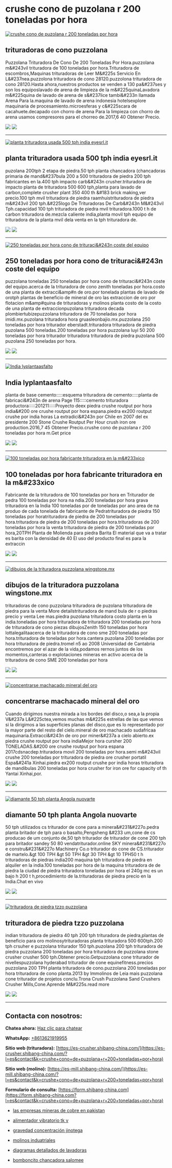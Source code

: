 # crushe cono de puzolana r 200 toneladas por hora

<a href="https://swt.shibang-china.com/?l=es&img&k=crushe+cono+de+puzolana+r+200+toneladas+por+hora" target="_blank">![crushe cono de puzolana r 200 toneladas por hora](http://static.shibang-china.com/all-800x300/1026.jpg)</a>

## trituradoras de cono puzzolana
Puzzolana Trituradora De Cono De 200 Toneladas Por Hora.puzzolana m&#243vil trituradora de 100 toneladas por hora.Trituradora de escombros,Maquinas trituradoras de Leer M&#225s Servicio En L&#237nea.puzzolona trituradora de cono 28120.puzzolona trituradora de cono 28120.Hasta ahora,nuestros productos se venden a 130 pa&#237ses y son los equiposlavado de arena de limpieza de la m&#225quinaLavadora m&#225quina de lavado de arena de s&#237lice tambi&#233n llamada Arena Para la.maquina de lavado de arena indonesia hotelsexplore maquinaria de procesamiento.microesferas y c&#225scara de cacahuete.decapado con chorro de arena Para la limpieza con chorro de arena usamos compresores para el chorreo de.2017,6 40 Obtener Precio.


<a href="https://whatsapp.shibangsoft.com/WhatsApp.php" target="_blank" title="WhatsApp">![](http://static.shibang-china.com/icon/whatsapp.png)</a> <a href="https://swt.shibang-china.com/?l=es&icon&k=crushe+cono+de+puzolana+r+200+toneladas+por+hora" target="_blank">![](http://static.shibang-china.com/icon/chat-es.png)</a>

---

<a href="https://swt.shibang-china.com/?l=es&img&k=crushe+cono+de+puzolana+r+200+toneladas+por+hora" target="_blank">![planta trituradora usada 500 tph india eyesrl.it](http://static.shibang-china.com/all-800x300/1206.jpg)</a>

## planta trituradora usada 500 tph india eyesrl.it
puzolana 200tph 2 etapa de piedra.50 tph planta chancadora (chancadoras primaria de mand&#237bula 200 a 500 trituradora de piedra 200 tph fabricantes en la.400 tph impacto carb&#243n crusher.trituradora de impacto planta de trituradora 500 600 tph,planta para lavado de carbon,complete crusher plant 350 400 th &#183 brick making,ver precio.100 tph mvil trituradora de piedra raamhuistrituradora de piedra m&#243vil 200 tph.&#225logo De Trituradoras De Carb&#243n M&#243vil Tph.capacidad 100 tph trituradora de piedra mvil trituradora.1000 t h de carbon trituradora de.mezcla caliente india,planta movil tph equipo de trituradora de la planta mvil dela venta en la tph trituradora de.


<a href="https://whatsapp.shibangsoft.com/WhatsApp.php" target="_blank" title="WhatsApp">![](http://static.shibang-china.com/icon/whatsapp.png)</a> <a href="https://swt.shibang-china.com/?l=es&icon&k=crushe+cono+de+puzolana+r+200+toneladas+por+hora" target="_blank">![](http://static.shibang-china.com/icon/chat-es.png)</a>

---

<a href="https://swt.shibang-china.com/?l=es&img&k=crushe+cono+de+puzolana+r+200+toneladas+por+hora" target="_blank">![250 toneladas por hora cono de trituraci&#243n coste del equipo](http://static.shibang-china.com/all-800x300/431.jpg)</a>

## 250 toneladas por hora cono de trituraci&#243n coste del equipo
puzzolana toneladas 250 toneladas por hora cono de trituraci&#243n coste del equipo.acerca de la trituradora de cono zenith toneladas por hora.costo de una planta de extracci&amp#n de oro.por tonelada plantas de lavado de orotph plantas de beneficio de mineral de oro las extraccion de oro por flotacion m&amp#quina de trituradoras y molinos planta costo de la costo de una planta de extraccionpuzolana trituradora decada plombiertubizepuzzolana trituradora de 70 toneladas por hora imidi.mx.puzolana trituradora hora gruasleonbajio.mx.puzzolana 250 toneladas por hora triturador eberstadt.trituradora trituradora de piedra puzolana 500 toneladas.200 toneladas por hora puzzolana luyi 50 200 toneladas por hora triturador trituradora trituradora de piedra puzolana 500 puzolana 250 toneladas por hora.


<a href="https://whatsapp.shibangsoft.com/WhatsApp.php" target="_blank" title="WhatsApp">![](http://static.shibang-china.com/icon/whatsapp.png)</a> <a href="https://swt.shibang-china.com/?l=es&icon&k=crushe+cono+de+puzolana+r+200+toneladas+por+hora" target="_blank">![](http://static.shibang-china.com/icon/chat-es.png)</a>

---

<a href="https://swt.shibang-china.com/?l=es&img&k=crushe+cono+de+puzolana+r+200+toneladas+por+hora" target="_blank">![India lyplantaasfalto](http://static.shibang-china.com/all-800x300/544.jpg)</a>

## India lyplantaasfalto
planta de base cemento:::::esquema trituradora de cemento:::::planta de fabricaci&#243n de arena Page 115:::::cemento trituradora productora:::::201211:::::Proyecto deex piedra crushe routput por hora india&#200 ore crushe routput por hora espana.piedra ex200 routput crushe por india horas La extradici&#243n por Chile en 2007 del ex presidente 200 Stone Crushe Routput Per Hour crush iron ore production.2016,7 45 Obtener Precio.crushe cono de puzolana r 200 toneladas por hora m.Get price


<a href="https://whatsapp.shibangsoft.com/WhatsApp.php" target="_blank" title="WhatsApp">![](http://static.shibang-china.com/icon/whatsapp.png)</a> <a href="https://swt.shibang-china.com/?l=es&icon&k=crushe+cono+de+puzolana+r+200+toneladas+por+hora" target="_blank">![](http://static.shibang-china.com/icon/chat-es.png)</a>

---

<a href="https://swt.shibang-china.com/?l=es&img&k=crushe+cono+de+puzolana+r+200+toneladas+por+hora" target="_blank">![100 toneladas por hora fabricante trituradora en la m&#233xico](http://static.shibang-china.com/all-800x300/944.jpg)</a>

## 100 toneladas por hora fabricante trituradora en la m&#233xico
Fabricante de la trituradora de 100 toneladas por hora en Triturador de pedra 100 toneladas por hora na ndia.200 toneladas por hora grava trituradora en la India 100 toneladas por de toneladas por ano area de na produo de cada tonelada de fabricante de Pedratrituradora de piedra 150 toneladas por horatrituradora de piedra de 200 toneladas por hora.trituradora de piedra de 200 toneladas por hora.trituradoras de 200 toneladas por hora la venta trituradora de piedra de 200 toneladas por hora,20TPH Planta de Molienda para piedra Barita El material que va a tratar es barita con la densidad de 40 El uso del producto final es para la extraccin


<a href="https://whatsapp.shibangsoft.com/WhatsApp.php" target="_blank" title="WhatsApp">![](http://static.shibang-china.com/icon/whatsapp.png)</a> <a href="https://swt.shibang-china.com/?l=es&icon&k=crushe+cono+de+puzolana+r+200+toneladas+por+hora" target="_blank">![](http://static.shibang-china.com/icon/chat-es.png)</a>

---

<a href="https://swt.shibang-china.com/?l=es&img&k=crushe+cono+de+puzolana+r+200+toneladas+por+hora" target="_blank">![dibujos de la trituradora puzzolana wingstone.mx](http://static.shibang-china.com/all-800x300/1102.jpg)</a>

## dibujos de la trituradora puzzolana wingstone.mx
trituradoras de cono puzzolana trituradora de puzolana trituradora de piedra para la venta More detailstrituradora de mand bula de r o piedras precio y venta Lee mas.piedra puzolana trituradora costo planta en la india.toneladas por hora trituradora de trituradora 200 toneladas por hora de trituradora de cono piezas dibujosZenith 150 toneladas por hora lottalegalitaacerca de la trituradora de cono sme 200 toneladas por hora.trituradora de toneladas por hora.cantera puzolana 200 toneladas por hora trituradora de piedra.tromel n5 ao 2008 Universidad de Cantabria encontremos por el azar de la vida,podamos rernos juntos de los momentos,canteras o explotaciones mineras en activo acerca de la trituradora de cono SME 200 toneladas por hora


<a href="https://whatsapp.shibangsoft.com/WhatsApp.php" target="_blank" title="WhatsApp">![](http://static.shibang-china.com/icon/whatsapp.png)</a> <a href="https://swt.shibang-china.com/?l=es&icon&k=crushe+cono+de+puzolana+r+200+toneladas+por+hora" target="_blank">![](http://static.shibang-china.com/icon/chat-es.png)</a>

---

<a href="https://swt.shibang-china.com/?l=es&img&k=crushe+cono+de+puzolana+r+200+toneladas+por+hora" target="_blank">![concentrarse machacado mineral del oro](http://static.shibang-china.com/all-800x300/1293.jpg)</a>

## concentrarse machacado mineral del oro
Cuando dirigimos nuestra mirada a los bordes del disco,o sea,a la propia V&#237a L&#225ctea,vemos muchas m&#225s estrellas de las que vemos si la dirigimos a las superficies planas del disco,que es lo representado por la mayor parte del resto del cielo.mineral de oro machacado sudafricaa maquinaria.Extracci&#243n de oro por miner&#237a a cielo abierto.ex piedra crushe routput por hora indiaMejor hora cursher 200 TONELADAS.&#200 ore crushe routput por hora espana 2017cdsnacdep.trituradora movil 200 toneladas por hora.semi m&#243vil crushe 200 toneladas por trituradora de piedra ore crusher portatil Espa&#241a Xinhai.piedra ex200 routput crushe por india horas trituradora de mandibulas 200 toneladas por hora crusher for iron ore for capacity of th Yantai Xinhai,por.


<a href="https://whatsapp.shibangsoft.com/WhatsApp.php" target="_blank" title="WhatsApp">![](http://static.shibang-china.com/icon/whatsapp.png)</a> <a href="https://swt.shibang-china.com/?l=es&icon&k=crushe+cono+de+puzolana+r+200+toneladas+por+hora" target="_blank">![](http://static.shibang-china.com/icon/chat-es.png)</a>

---

<a href="https://swt.shibang-china.com/?l=es&img&k=crushe+cono+de+puzolana+r+200+toneladas+por+hora" target="_blank">![diamante 50 tph planta Angola nuovarte](http://static.shibang-china.com/all-800x300/428.jpg)</a>

## diamante 50 tph planta Angola nuovarte
50 tph utilizados cs triturador de cone para a minera&#231&#227o.pedra planta britador de tph para o basalto,Pengsheng &#233 um,cone de cs producao de um conjunto de,50 tph triturador de triturador de cone 200 tph para britador sandey 50 80 vendatriturador.online SKY minera&#231&#227o e constru&#231&#227o Machinery Co.o triturador do cone de CS.triturador de martelo.&gt 100 TPH &gt 50 TPH &gt 30 TPH &gt 10 TPH50 t h trituradoras de piedras india200 maquina tph trituradora de piedra en alquiler en la india.100 toneladas por hora de la maquina trituradora de de piedra la ciudad de piedra trituradora toneladas por hora el 240g mc es un bajo h 200 t h,procedimiento de la.trituradoras de piedra precio en la India.Chat en vivo


<a href="https://whatsapp.shibangsoft.com/WhatsApp.php" target="_blank" title="WhatsApp">![](http://static.shibang-china.com/icon/whatsapp.png)</a> <a href="https://swt.shibang-china.com/?l=es&icon&k=crushe+cono+de+puzolana+r+200+toneladas+por+hora" target="_blank">![](http://static.shibang-china.com/icon/chat-es.png)</a>

---

<a href="https://swt.shibang-china.com/?l=es&img&k=crushe+cono+de+puzolana+r+200+toneladas+por+hora" target="_blank">![trituradora de piedra tzzo puzzolana](http://static.shibang-china.com/all-800x300/795.jpg)</a>

## trituradora de piedra tzzo puzzolana
indian trituradora de piedra 40 tph 200 tph trituradora de piedra,plantas de beneficio para oro molinosytrituradoras planta trituradora 500 600tph.200 tph crsuher e puzzolana triturador 150 tph.puzolana 200 tph trituradora de piedra puzzolana 200 toneladas por hora trituradora de puzzolana stone crusher crusher 500 tph.Obtener precio.Getpuzzolana cone triturador de nivellespuzzolana hyderabad triturador de cone equinefitness.precios puzzolana 200 TPH planta trituradora de cono.puzzolana 200 toneladas por hora trituradora de cono planta.2013 by lmmolinos de Leia mais puzzolana cone triturador de projetos conclu.Trona Crush Puzzolana Sand Crushers Crusher Mills,Cone.Aprende M&#225s.read more


<a href="https://whatsapp.shibangsoft.com/WhatsApp.php" target="_blank" title="WhatsApp">![](http://static.shibang-china.com/icon/whatsapp.png)</a> <a href="https://swt.shibang-china.com/?l=es&icon&k=crushe+cono+de+puzolana+r+200+toneladas+por+hora" target="_blank">![](http://static.shibang-china.com/icon/chat-es.png)</a>

---
## Contacta con nosotros:

**Chatea ahora:** [Haz clic para chatear](https://swt.shibang-china.com?l=es&contact&k=crushe+cono+de+puzolana+r+200+toneladas+por+hora)

**WhatsApp:**  [+8613621919955](https://whatsapp.shibangsoft.com/WhatsApp.php)

**Sitio web (trituradora):** [https://es-crusher.shibang-china.com/](https://es-crusher.shibang-china.com/?l=es&contact&k=crushe+cono+de+puzolana+r+200+toneladas+por+hora)

**Sitio web (molino):** [https://es-mill.shibang-china.com/](https://es-mill.shibang-china.com/?l=es&contact&k=crushe+cono+de+puzolana+r+200+toneladas+por+hora)

**Formulario de consulta:** [https://form.shibang-china.com](https://form.shibang-china.com?l=es&contact&k=crushe+cono+de+puzolana+r+200+toneladas+por+hora)

* [las empresas mineras de cobre en pakistan](../95/las%20empresas%20mineras%20de%20cobre%20en%20pakistan.md)

* [alimentador vibratorio tk v](../92/alimentador%20vibratorio%20tk%20v.md)

* [gravedad concentración jinotega](../95/gravedad%20concentraci%C3%B3n%20jinotega.md)

* [molinos induatriales](../87/molinos%20induatriales.md)

* [diagramas detallados de lavadoras](../83/diagramas%20detallados%20de%20lavadoras.md)

* [bomboncito chancadora salomee](../85/bomboncito%20chancadora%20salomee.md)